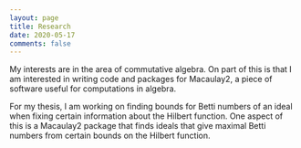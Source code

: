 ```yaml
---
layout: page
title: Research
date: 2020-05-17
comments: false
---
```

    
My interests are in the area of commutative algebra. On part of this is that I am interested in writing code and packages for Macaulay2, a piece of software useful for computations in algebra.

For my thesis, I am working on finding bounds for Betti numbers of an ideal when fixing certain information about the Hilbert function. One aspect of this is a Macaulay2 package that finds ideals that give maximal Betti numbers from certain bounds on the Hilbert function.
